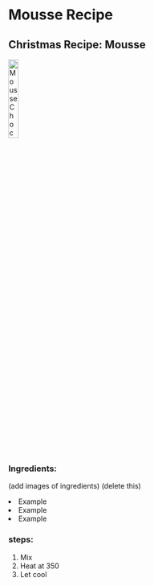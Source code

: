 <h1> Mousse Recipe </h1> 
<h2> Christmas Recipe: Mousse </h2> 

<img  src=https://www.onceuponachef.com/images/2019/04/Chocolate-Mousse-760x950.jpg
      title="Mousse Chocolate"
      width="20%"
      length="20%" />
      
<h3> Ingredients: </h3> 

(add images of ingredients) (delete this) 

<u1>
    <li>Example</li>
    <li>Example</li>
    <li>Example</li>
</ul>


<h3> steps: </h3>

<ol>
  <li>Mix</li>
  <li>Heat at 350</li>
  <li>Let cool</li>
</ol>

      

      
